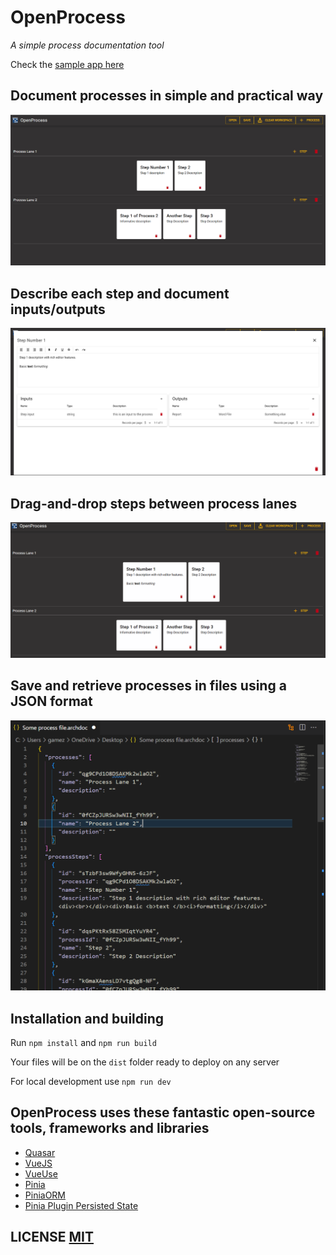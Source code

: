 # OpenProcess

_A simple process documentation tool_

Check the [sample app here](https://open-process.novaenergy.digital)

## Document processes in simple and practical way

![MainScreen](./images/MainScreen.png)

## Describe each step and document inputs/outputs

![StepCard](./images/StepCard.png)

## Drag-and-drop steps between process lanes

![DragAndDropStep](./images/DragAndDropStep.gif)

## Save and retrieve processes in files using a JSON format

![ProcessFile](./images/ProcessFile.png)

## Installation and building

Run `npm install` and `npm run build`

Your files will be on the `dist` folder ready to deploy on any server

For local development use `npm run dev`

## OpenProcess uses these fantastic open-source tools, frameworks and libraries

- [Quasar](https://quasar.dev/)
- [VueJS](https://vuejs.org/)
- [VueUse](https://vueuse.org/)
- [Pinia](https://pinia.vuejs.org/)
- [PiniaORM](https://pinia-orm.codedredd.de/)
- [Pinia Plugin Persisted State](https://github.com/prazdevs/pinia-plugin-persistedstate)

## LICENSE [MIT](./LICENSE)
